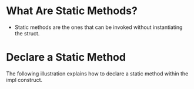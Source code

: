 # What Are Static Methods? 
- Static methods are the ones that can be invoked without instantiating the struct.

# Declare a Static Method

The following illustration explains how to declare a static method within the impl construct.
